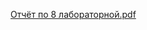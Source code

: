 [Отчёт по 8 лабораторной.pdf](https://github.com/Dimlenn/Cr2_Lb8.1-FSM-Coffemacine/files/14232056/8.pdf)
